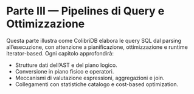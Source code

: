 # Parte III — Pipelines di Query e Ottimizzazione

Questa parte illustra come ColibrìDB elabora le query SQL dal parsing all’esecuzione, con attenzione a pianificazione, ottimizzazione e runtime iterator-based. Ogni capitolo approfondirà:

- Strutture dati dell’AST e del piano logico.
- Conversione in piano fisico e operatori.
- Meccanismi di valutazione espressioni, aggregazioni e join.
- Collegamenti con statistiche catalogo e cost-based optimization.
